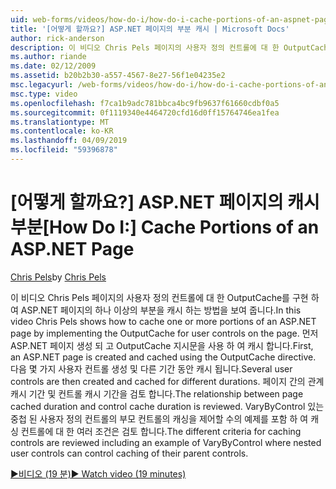 ```yaml
---
uid: web-forms/videos/how-do-i/how-do-i-cache-portions-of-an-aspnet-page
title: '[어떻게 할까요?] ASP.NET 페이지의 부분 캐시 | Microsoft Docs'
author: rick-anderson
description: 이 비디오 Chris Pels 페이지의 사용자 정의 컨트롤에 대 한 OutputCache를 구현 하 여 ASP.NET 페이지의 하나 이상의 부분을 캐시 하는 방법을 보여 줍니다. 첫 번째는...
ms.author: riande
ms.date: 02/12/2009
ms.assetid: b20b2b30-a557-4567-8e27-56f1e04235e2
msc.legacyurl: /web-forms/videos/how-do-i/how-do-i-cache-portions-of-an-aspnet-page
msc.type: video
ms.openlocfilehash: f7ca1b9adc781bbca4bc9fb9637f61660cdbf0a5
ms.sourcegitcommit: 0f1119340e4464720cfd16d0ff15764746ea1fea
ms.translationtype: MT
ms.contentlocale: ko-KR
ms.lasthandoff: 04/09/2019
ms.locfileid: "59396878"
---
```

# <a name="how-do-i-cache-portions-of-an-aspnet-page"></a><span data-ttu-id="e22aa-104">[어떻게 할까요?] ASP.NET 페이지의 캐시 부분</span><span class="sxs-lookup"><span data-stu-id="e22aa-104">[How Do I:] Cache Portions of an ASP.NET Page</span></span>

<span data-ttu-id="e22aa-105">[Chris Pels](https://twitter.com/chrispels)</span><span class="sxs-lookup"><span data-stu-id="e22aa-105">by [Chris Pels](https://twitter.com/chrispels)</span></span>

<span data-ttu-id="e22aa-106">이 비디오 Chris Pels 페이지의 사용자 정의 컨트롤에 대 한 OutputCache를 구현 하 여 ASP.NET 페이지의 하나 이상의 부분을 캐시 하는 방법을 보여 줍니다.</span><span class="sxs-lookup"><span data-stu-id="e22aa-106">In this video Chris Pels shows how to cache one or more portions of an ASP.NET page by implementing the OutputCache for user controls on the page.</span></span> <span data-ttu-id="e22aa-107">먼저 ASP.NET 페이지 생성 되 고 OutputCache 지시문을 사용 하 여 캐시 합니다.</span><span class="sxs-lookup"><span data-stu-id="e22aa-107">First, an ASP.NET page is created and cached using the OutputCache directive.</span></span> <span data-ttu-id="e22aa-108">다음 몇 가지 사용자 컨트롤 생성 및 다른 기간 동안 캐시 됩니다.</span><span class="sxs-lookup"><span data-stu-id="e22aa-108">Several user controls are then created and cached for different durations.</span></span> <span data-ttu-id="e22aa-109">페이지 간의 관계 캐시 기간 및 컨트롤 캐시 기간을 검토 합니다.</span><span class="sxs-lookup"><span data-stu-id="e22aa-109">The relationship between page cached duration and control cache duration is reviewed.</span></span> <span data-ttu-id="e22aa-110">VaryByControl 있는 중첩 된 사용자 정의 컨트롤의 부모 컨트롤의 캐싱을 제어할 수의 예제를 포함 하 여 캐싱 컨트롤에 대 한 여러 조건은 검토 합니다.</span><span class="sxs-lookup"><span data-stu-id="e22aa-110">The different criteria for caching controls are reviewed including an example of VaryByControl where nested user controls can control caching of their parent controls.</span></span>

[<span data-ttu-id="e22aa-111">&#9654;비디오 (19 분)</span><span class="sxs-lookup"><span data-stu-id="e22aa-111">&#9654; Watch video (19 minutes)</span></span>](https://channel9.msdn.com/Blogs/ASP-NET-Site-Videos/how-do-i-cache-portions-of-an-aspnet-page)
